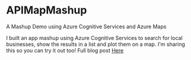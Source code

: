 # APIMapMashup
A Mashup Demo using Azure Cognitive Services and Azure Maps

I built an app mashup using Azure Cognitive Services to search for local businesses, show the results in a list and plot them on a map.  I'm sharing this so you can try it out too!  Full blog post <a href="https://wp.me/p7Fl3T-ag">Here</a>


